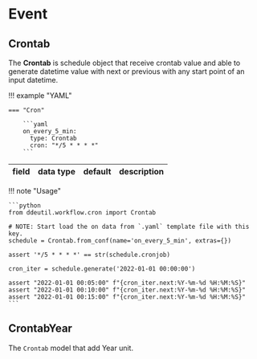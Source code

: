 # Event

## Crontab

The **Crontab** is schedule object that receive crontab value and able to generate
datetime value with next or previous with any start point of an input datetime.

!!! example "YAML"

    === "Cron"

        ```yaml
        on_every_5_min:
          type: Crontab
          cron: "*/5 * * * *"
        ```

| field          | data type   |    default    | description |
|----------------|-------------|:-------------:|-------------|

!!! note "Usage"

    ```python
    from ddeutil.workflow.cron import Crontab

    # NOTE: Start load the on data from `.yaml` template file with this key.
    schedule = Crontab.from_conf(name='on_every_5_min', extras={})

    assert '*/5 * * * *' == str(schedule.cronjob)

    cron_iter = schedule.generate('2022-01-01 00:00:00')

    assert "2022-01-01 00:05:00" f"{cron_iter.next:%Y-%m-%d %H:%M:%S}"
    assert "2022-01-01 00:10:00" f"{cron_iter.next:%Y-%m-%d %H:%M:%S}"
    assert "2022-01-01 00:15:00" f"{cron_iter.next:%Y-%m-%d %H:%M:%S}"
    ```

## CrontabYear

The `Crontab` model that add Year unit.
